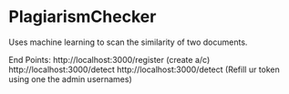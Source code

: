 # PlagiarismChecker
Uses machine learning to scan the similarity of two documents.

End Points:
http://localhost:3000/register (create a/c)
http://localhost:3000/detect
http://localhost:3000/detect (Refill ur token using one the admin usernames)
